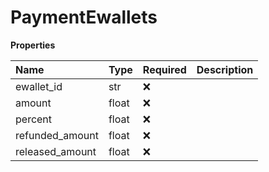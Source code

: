 # PaymentEwallets

**Properties**

| Name            | Type  | Required | Description |
| :-------------- | :---- | :------- | :---------- |
| ewallet_id      | str   | ❌       |             |
| amount          | float | ❌       |             |
| percent         | float | ❌       |             |
| refunded_amount | float | ❌       |             |
| released_amount | float | ❌       |             |
